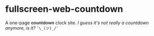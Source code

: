 # fullscreen-web-countdown
A one-page ~~countdown~~ clock site. _I guess it's not really a countdown anymore, is it?_ `¯\_(ツ)_/¯`
